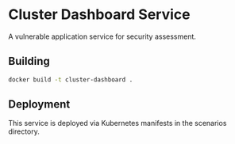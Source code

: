 # Cluster Dashboard Service

A vulnerable application service for security assessment.

## Building

```bash
docker build -t cluster-dashboard .
```

## Deployment

This service is deployed via Kubernetes manifests in the scenarios directory.
